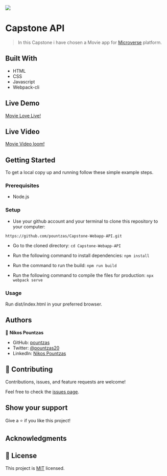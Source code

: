 ![](https://img.shields.io/badge/Microverse-blueviolet)

# Capstone API

> In this Capstone i have chosen a Movie app for [Microverse](https://microverse.io) platform.

## Built With

- HTML
- CSS
- Javascript
- Webpack-cli

## Live Demo

[Movie Love Live!](https://pountzas.github.io/Capstone-Webapp-API/)

## Live Video

[Movie Video loom!](https://www.loom.com/share/00f75e8a33e742e49984e1dee495a388)

## Getting Started

To get a local copy up and running follow these simple example steps.

### Prerequisites
  
- Node.js

### Setup

- Use your github account and your terminal to clone this repository to your computer:

`https://github.com/pountzas/Capstone-Webapp-API.git`

- Go to the cloned directory:
`cd Capstone-Webapp-API`

- Run the following command to install dependencies:
`npm install`

- Run the command to run the build:
`npm run build`

- Run the following command to compile the files for production:
`npx webpack serve`

### Usage

Run dist/index.html in your preferred browser.

<!-- ### Run tests

- On the terminal `cd` to the folder you just cloned.
- On the terminal type `rspec`. -->

## Authors

👤 **Nikos Pountzas**

- GitHub: [pountzas](https://github.com/pountzas)
- Twitter: [@pountzas20](https://twitter.com/pountzas20)
- LinkedIn: [Nikos Pountzas](https://www.linkedin.com/in/nikos-pountzas/)

## 🤝 Contributing

Contributions, issues, and feature requests are welcome!

Feel free to check the [issues page](https://github.com/pountzas/Capstone-Webapp-API/issues).

## Show your support

Give a ⭐️ if you like this project!

## Acknowledgments


## 📝 License

This project is [MIT](./MIT.md) licensed.
